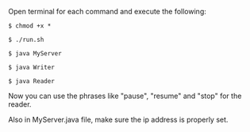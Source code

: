 Open terminal for each command and execute the following:

`$ chmod +x *`

`$ ./run.sh`

`$ java MyServer`

`$ java Writer`

`$ java Reader`  <br />

Now you can use the phrases like "pause", "resume" and "stop" for the reader. <br />

Also in MyServer.java file, make sure the ip address is properly set.

